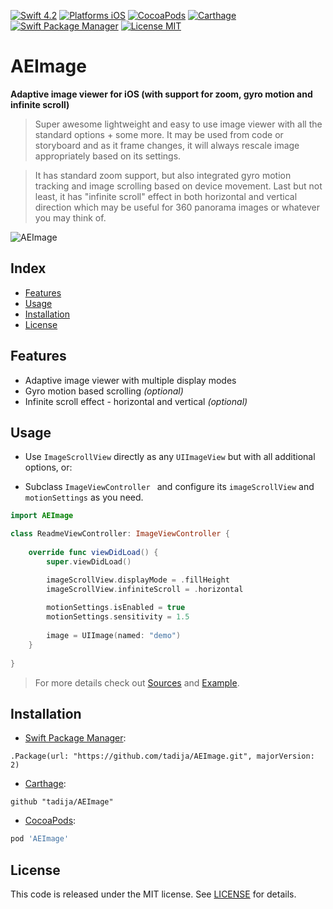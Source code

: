 [![Swift 4.2](https://img.shields.io/badge/Swift-4.2-orange.svg?style=flat)](https://swift.org)
[![Platforms iOS](https://img.shields.io/badge/Platforms-iOS-lightgray.svg?style=flat)](http://www.apple.com)
[![CocoaPods](https://img.shields.io/cocoapods/v/AEImage.svg?style=flat)](https://cocoapods.org/pods/AEImage)
[![Carthage](https://img.shields.io/badge/Carthage-compatible-brightgreen.svg?style=flat)](https://github.com/Carthage/Carthage)
[![Swift Package Manager](https://img.shields.io/badge/SPM-compatible-brightgreen.svg)](https://github.com/apple/swift-package-manager)
[![License MIT](https://img.shields.io/badge/License-MIT-lightgrey.svg?style=flat)](LICENSE)

# AEImage

**Adaptive image viewer for iOS (with support for zoom, gyro motion and infinite scroll)**

> Super awesome lightweight and easy to use image viewer with all the standard options + some more. It may be used from code or storyboard and as it frame changes, it will always rescale image appropriately based on its settings.  

> It has standard zoom support, but also integrated gyro motion tracking and image scrolling based on device movement. Last but not least, it has "infinite scroll" effect in both horizontal and vertical direction which may be useful for 360 panorama images or whatever you may think of.

![AEImage](http://tadija.net/public/AEImage.gif)

## Index
- [Features](#features)
- [Usage](#usage)
- [Installation](#installation)
- [License](#license)

## Features
- Adaptive image viewer with multiple display modes
- Gyro motion based scrolling *(optional)*
- Infinite scroll effect - horizontal and vertical *(optional)*

## Usage

- Use `ImageScrollView` directly as any `UIImageView` but with all additional options, or:

- Subclass `ImageViewController ` and configure its `imageScrollView` and `motionSettings` as you need.

```swift
import AEImage

class ReadmeViewController: ImageViewController {
    
    override func viewDidLoad() {
        super.viewDidLoad()

        imageScrollView.displayMode = .fillHeight
        imageScrollView.infiniteScroll = .horizontal
        
        motionSettings.isEnabled = true
        motionSettings.sensitivity = 1.5
        
        image = UIImage(named: "demo")
    }
    
}
```

> For more details check out [Sources](Sources) and [Example](Example).

## Installation

- [Swift Package Manager](https://swift.org/package-manager/):

```
.Package(url: "https://github.com/tadija/AEImage.git", majorVersion: 2)
```

- [Carthage](https://github.com/Carthage/Carthage):

```ogdl
github "tadija/AEImage"
```

- [CocoaPods](http://cocoapods.org/):

```ruby
pod 'AEImage'
```

## License
This code is released under the MIT license. See [LICENSE](LICENSE) for details.
